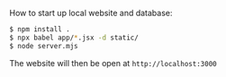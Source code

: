 How to start up local website and database:
```bash
$ npm install .
$ npx babel app/*.jsx -d static/
$ node server.mjs
```
The website will then be open at `http://localhost:3000`
